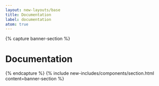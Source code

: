 ```yaml
---
layout: new-layouts/base
title: Documentation
label: documentation
atom: true
---
```


{% capture banner-section %}
<div class="grid-1-col" markdown=1>
  <h1>Documentation</h1>
</div>
{% endcapture %}
{% include new-includes/components/section.html
    content=banner-section
%}

